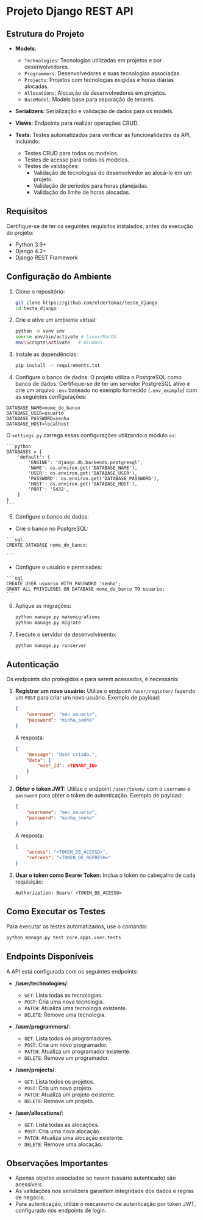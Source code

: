 # Projeto Django REST API

## Estrutura do Projeto

- **Models**:
  - `Technologies`: Tecnologias utilizadas em projetos e por desenvolvedores.
  - `Programmers`: Desenvolvedores e suas tecnologias associadas.
  - `Projects`: Projetos com tecnologias exigidas e horas diárias alocadas.
  - `Allocations`: Alocação de desenvolvedores em projetos.
  - `BaseModel`: Models base para separação de tenants.
    
- **Serializers**:
  Serialização e validação de dados para os models.

- **Views**:
  Endpoints para realizar operações CRUD.

- **Tests**:
  Testes automatizados para verificar as funcionalidades da API, incluindo:
  - Testes CRUD para todos os modelos.
  - Testes de acesso para todos os modelos.
  - Testes de validações:
    - Validação de tecnologias do desenvolvedor ao alocá-lo em um projeto.
    - Validação de períodos para horas planejadas.
    - Validação do limite de horas alocadas.

## Requisitos

Certifique-se de ter os seguintes requisitos instalados, antes da execução do projeto:

- Python 3.9+
- Django 4.2+
- Django REST Framework

## Configuração do Ambiente

1. Clone o repositório:
   ```bash
   git clone https://github.com/eldertomaz/teste_django
   cd teste_django
   ```

2. Crie e ative um ambiente virtual:
   ```bash
   python -m venv env
   source env/bin/activate # Linux/MacOS
   env\Scripts\activate   # Windows
   ```

3. Instale as dependências:
   ```bash
   pip install -r requirements.txt
   ```

4. Configure o banco de dados: O projeto utiliza o PostgreSQL como banco de dados. Certifique-se de ter um servidor PostgreSQL ativo e crie um arquivo `.env` baseado no exemplo fornecido (`.env_example`) com as seguintes configurações:
    
  ```env
  DATABASE_NAME=nome_do_banco
  DATABASE_USER=usuario
  DATABASE_PASSWORD=senha
  DATABASE_HOST=localhost
  ```
    
  O `settings.py` carrega essas configurações utilizando o módulo `os`:
    
    ```python
    DATABASES = {
        'default': {
            'ENGINE': 'django.db.backends.postgresql',
            'NAME': os.environ.get('DATABASE_NAME'),
            'USER': os.environ.get('DATABASE_USER'),
            'PASSWORD': os.environ.get('DATABASE_PASSWORD'),
            'HOST': os.environ.get('DATABASE_HOST'),
            'PORT': '5432',
        }
    }
    ```
    
5.  Configure o banco de dados:
    
  -   Crie o banco no PostgreSQL:
        
    ```sql
    CREATE DATABASE nome_do_banco;
        
    ```
        
  -   Configure o usuário e permissões:
        
    ```sql
    CREATE USER usuario WITH PASSWORD 'senha';
    GRANT ALL PRIVILEGES ON DATABASE nome_do_banco TO usuario;    
    ```

6. Aplique as migrações:
    
    ```bash
    python manage.py makemigrations
    python manage.py migrate
    ```

7. Execute o servidor de desenvolvimento:
   ```bash
   python manage.py runserver
   ```

## Autenticação

Os endpoints são protegidos e para serem acessados, é necessário:

1.  **Registrar um novo usuário:** Utilize o endpoint `/user/register/` fazendo um `POST` para criar um novo usuário. Exemplo de payload:
    ```json
    {
        "username": "meu_usuario",
        "password": "minha_senha"
    }
    ```
    
    A resposta:

    ```json
    {
        "message": "User criado.",
        "data": {
            "user_id": <TENANT_ID>
        }
    }
    ```

2.  **Obter o token JWT:** Utilize o endpoint `/user/token/` com o `username` e `password` para obter o token de autenticação. Exemplo de payload:
    
    ```json
    {
        "username": "meu_usuario",
        "password": "minha_senha"
    }
    
    ```
    
    A resposta:
    
    ```json
    {
        "access": "<TOKEN_DE_ACESSO>",
        "refresh": "<TOKEN_DE_REFRESH>"
    }
    
    ```



3.  **Usar o token como Bearer Token:** Inclua o token no cabeçalho de cada requisição:
    
    ```
    Authorization: Bearer <TOKEN_DE_ACESSO>
    
    ```

## Como Executar os Testes

Para executar os testes automatizados, use o comando:
```bash
python manage.py test core.apps.user.tests
```

## Endpoints Disponíveis

A API está configurada com os seguintes endpoints:

- **/user/technologies/**:
  - `GET`: Lista todas as tecnologias.
  - `POST`: Cria uma nova tecnologia.
  - `PATCH`: Atualiza uma tecnologia existente.
  - `DELETE`: Remove uma tecnologia.

- **/user/programmers/**:
  - `GET`: Lista todos os programadores.
  - `POST`: Cria um novo programador.
  - `PATCH`: Atualiza um programador existente.
  - `DELETE`: Remove um programador.

- **/user/projects/**:
  - `GET`: Lista todos os projetos.
  - `POST`: Cria um novo projeto.
  - `PATCH`: Atualiza um projeto existente.
  - `DELETE`: Remove um projeto.

- **/user/allocations/**:
  - `GET`: Lista todas as alocações.
  - `POST`: Cria uma nova alocação.
  - `PATCH`: Atualiza uma alocação existente.
  - `DELETE`: Remove uma alocação.

## Observações Importantes

- Apenas objetos associados ao `tenant` (usuário autenticado) são acessíveis.
- As validações nos serializers garantem integridade dos dados e regras de negócio.
- Para autenticação, utilize o mecanismo de autenticação por token JWT, configurado nos endpoints de login.

